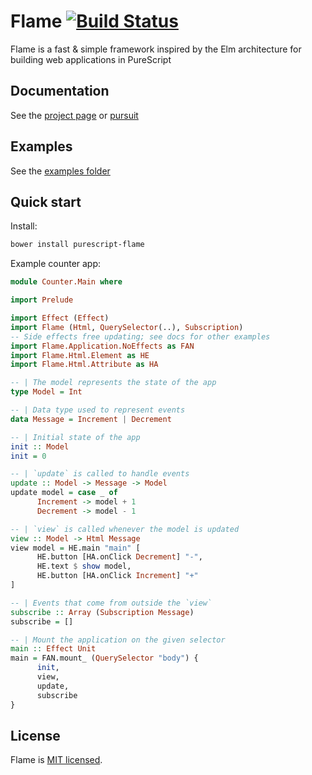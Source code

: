 # Flame [![Build Status](https://travis-ci.com/easafe/purescript-flame.svg?branch=master)](https://travis-ci.com/easafe/purescript-flame)

Flame is a fast & simple framework inspired by the Elm architecture for building web applications in PureScript

## Documentation

See the [project page](https://flamepurs.org) or [pursuit](https://pursuit.purescript.org/packages/purescript-flame)

## Examples

See the [examples folder](/examples)

## Quick start

Install:

```bash
bower install purescript-flame
```

Example counter app:

```purescript
module Counter.Main where

import Prelude

import Effect (Effect)
import Flame (Html, QuerySelector(..), Subscription)
-- Side effects free updating; see docs for other examples
import Flame.Application.NoEffects as FAN
import Flame.Html.Element as HE
import Flame.Html.Attribute as HA

-- | The model represents the state of the app
type Model = Int

-- | Data type used to represent events
data Message = Increment | Decrement

-- | Initial state of the app
init :: Model
init = 0

-- | `update` is called to handle events
update :: Model -> Message -> Model
update model = case _ of
      Increment -> model + 1
      Decrement -> model - 1

-- | `view` is called whenever the model is updated
view :: Model -> Html Message
view model = HE.main "main" [
      HE.button [HA.onClick Decrement] "-",
      HE.text $ show model,
      HE.button [HA.onClick Increment] "+"
]

-- | Events that come from outside the `view`
subscribe :: Array (Subscription Message)
subscribe = []

-- | Mount the application on the given selector
main :: Effect Unit
main = FAN.mount_ (QuerySelector "body") {
      init,
      view,
      update,
      subscribe
}
```

## License

Flame is [MIT licensed](LICENSE).

